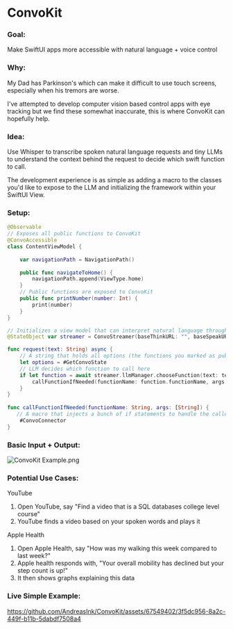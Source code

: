 # ConvoKit

### Goal:

Make SwiftUI apps more accessible with natural language + voice control

### Why:

My Dad has Parkinson's which can make it difficult to use touch screens, especially when his tremors are worse.

I've attempted to develop computer vision based control apps with eye tracking but we find these somewhat inaccurate, this is where ConvoKit can hopefully help.

### Idea:

Use Whisper to transcribe spoken natural language requests and tiny LLMs to understand the context behind the request to decide which swift function to call.

The development experience is as simple as adding a macro to the classes you'd like to expose to the LLM and initializing the framework within your SwiftUI View.

### Setup:

```swift
@Observable
// Exposes all public functions to ConvoKit
@ConvoAccessible
class ContentViewModel {
        
    var navigationPath = NavigationPath()
    
    public func navigateToHome() {
        navigationPath.append(ViewType.home)
    }
    // Public functions are exposed to ConvoKit
    public func printNumber(number: Int) {
        print(number)
    }
}
```

```swift
// Initializes a view model that can interpret natural language through voice and speak back if you have a backend endpoint
@StateObject var streamer = ConvoStreamer(baseThinkURL: "", baseSpeakURL: "", localWhisperURL:  Bundle.main.url(forResource: "ggml-tiny.en", withExtension: "bin")!)

func request(text: String) async {
    // A string that holds all options (the functions you marked as public)
    let options = #GetConvoState
    // LLM decides which function to call here
    if let function = await streamer.llmManager.chooseFunction(text: text, options: options) {
        callFunctionIfNeeded(functionName: function.functionName, args: function.args)
    }
}
    
func callFunctionIfNeeded(functionName: String, args: [String]) {
   // A macro that injects a bunch of if statements to handle the called function
    #ConvoConnector
}
```

### Basic Input + Output:

![ConvoKit Example.png](https://res.craft.do/user/full/23a03a79-af5e-1af9-b4ff-27170389b6b1/doc/E4042505-40C7-4BEF-BDD8-996CDFCB3A26/1C393D7F-396D-4065-9DF8-7CA5097F6EB9_2/iDQEW82ZAxggbGq0xLhyZwddoF4kreTMY77oLyRqAt8z/ConvoKit%20Example.png)

### Potential Use Cases:

YouTube

1. Open YouTube, say "Find a video that is a SQL databases college level course"
2. YouTube finds a video based on your spoken words and plays it

Apple Health

1. Open Apple Health, say "How was my walking this week compared to last week?"
2. Apple health responds with, "Your overall mobility has declined but your step count is up!"
3. It then shows graphs explaining this data

### Live Simple Example:

https://github.com/AndreasInk/ConvoKit/assets/67549402/3f5dc956-8a2c-449f-b11b-5dabdf7508a4

